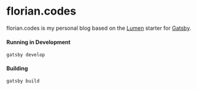 # florian.codes

florian.codes is my personal blog based on the [Lumen](https://github.com/GatsbyCentral/gatsby-v2-starter-lumen) starter for [Gatsby](https://github.com/gatsbyjs/gatsby).

#### Running in Development
`gatsby develop`

#### Building
`gatsby build`

